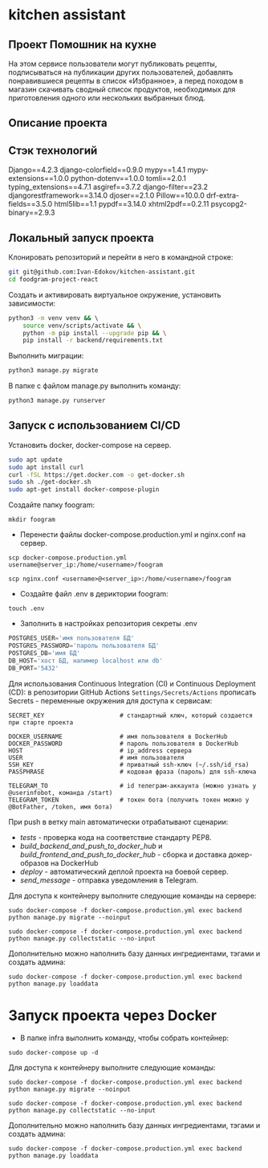 # kitchen assistant
## Проект Помошник на кухне


На этом сервисе пользователи могут публиковать рецепты, подписываться на публикации других пользователей, добавлять понравившиеся рецепты в список «Избранное», а перед походом в магазин скачивать сводный список продуктов, необходимых для приготовления одного или нескольких выбранных блюд.

## **Описание проекта**

## **Стэк технологий**

Django==4.2.3
django-colorfield==0.9.0
mypy==1.4.1
mypy-extensions==1.0.0
python-dotenv==1.0.0
tomli==2.0.1
typing_extensions==4.7.1
asgiref==3.7.2
django-filter==23.2
djangorestframework==3.14.0
djoser==2.1.0
Pillow==10.0.0
drf-extra-fields==3.5.0 
html5lib==1.1
pypdf==3.14.0
xhtml2pdf==0.2.11
psycopg2-binary==2.9.3

## Локальный запуск проекта

Клонировать репозиторий и перейти в него в командной строке:

```bash
git git@github.com:Ivan-Edokov/kitchen-assistant.git
cd foodgram-project-react
```

Cоздать и активировать виртуальное окружение, установить зависимости:

```bash
python3 -m venv venv && \ 
    source venv/scripts/activate && \
    python -m pip install --upgrade pip && \
    pip install -r backend/requirements.txt
```
Выполнить миграции:

```bash
python3 manage.py migrate
```

В папке с файлом manage.py выполнить команду:

```bash
python3 manage.py runserver
```

## Запуск с использованием CI/CD

Установить docker, docker-compose на сервер.

```bash
sudo apt update
sudo apt install curl
curl -fSL https://get.docker.com -o get-docker.sh
sudo sh ./get-docker.sh
sudo apt-get install docker-compose-plugin
```

Создайте папку foogram:

```
mkdir foogram
```

- Перенести файлы docker-compose.production.yml и nginx.conf на сервер.

```
scp docker-compose.production.yml username@server_ip:/home/<username>/foogram
```
```
scp nginx.conf <username>@<server_ip>:/home/<username>/foogram
```

- Создайте файл .env в дериктории foogram:

```
touch .env
```
- Заполнить в настройках репозитория секреты .env

```python
POSTGRES_USER='имя пользователя БД'
POSTGRES_PASSWORD='пароль пользователя БД'
POSTGRES_DB='имя БД'
DB_HOST='хост БД, напимер localhost или db'
DB_PORT='5432'
```

Для использования Continuous Integration (CI) и Continuous Deployment (CD): в репозитории GitHub Actions `Settings/Secrets/Actions` прописать Secrets - переменные окружения для доступа к сервисам:

```
SECRET_KEY                     # стандартный ключ, который создается при старте проекта

DOCKER_USERNAME                # имя пользователя в DockerHub
DOCKER_PASSWORD                # пароль пользователя в DockerHub
HOST                           # ip_address сервера
USER                           # имя пользователя
SSH_KEY                        # приватный ssh-ключ (~/.ssh/id_rsa)
PASSPHRASE                     # кодовая фраза (пароль) для ssh-ключа

TELEGRAM_TO                    # id телеграм-аккаунта (можно узнать у @userinfobot, команда /start)
TELEGRAM_TOKEN                 # токен бота (получить токен можно у @BotFather, /token, имя бота)
```

При push в ветку main автоматически отрабатывают сценарии:

* *tests* - проверка кода на соответствие стандарту PEP8.
* *build\_backend\_and\_push\_to\_docker\_hub* и *build\_frontend\_and\_push\_to\_docker\_hub* - сборка и доставка докер-образов на DockerHub
* *deploy* - автоматический деплой проекта на боевой сервер.
* *send\_message* - отправка уведомления в Telegram.

Для доступа к контейнеру выполните следующие команды на сервере:

```
sudo docker-compose -f docker-compose.production.yml exec backend python manage.py migrate --noinput
```
```
sudo docker-compose -f docker-compose.production.yml exec backend python manage.py collectstatic --no-input
```

Дополнительно можно наполнить базу данных ингредиентами, тэгами и создать админа:

```
sudo docker-compose -f docker-compose.production.yml exec backend python manage.py loaddata
```

# Запуск проекта через Docker

- В папке infra выполнить команду, чтобы собрать контейнер:

```
sudo docker-compose up -d
```

Для доступа к контейнеру выполните следующие команды:

```
sudo docker-compose -f docker-compose.production.yml exec backend python manage.py migrate --noinput
```
```
sudo docker-compose -f docker-compose.production.yml exec backend python manage.py collectstatic --no-input
```

Дополнительно можно наполнить базу данных ингредиентами, тэгами и создать админа:

```
sudo docker-compose -f docker-compose.production.yml exec backend python manage.py loaddata
```
